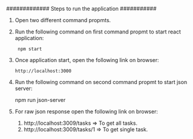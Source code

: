 
############# Steps to run the application ###########

1. Open two different command propmts.


2. Run the following command on first command propmt to start react application:
   
        npm start


3. Once application start, open the following link on browser:
     
       http://localhost:3000


4. Run the following command on second command propmt to start json server:

      npm run json-server

5. For raw json response  open the following link on browser:

   1. http://localhost:3009/tasks    =>  To get all tasks.
   2. http://localhost:3009/tasks/1  =>  To get single task.